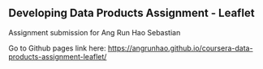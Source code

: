 ## Developing Data Products Assignment - Leaflet

Assignment submission for Ang Run Hao Sebastian

Go to Github pages link here: https://angrunhao.github.io/coursera-data-products-assignment-leaflet/